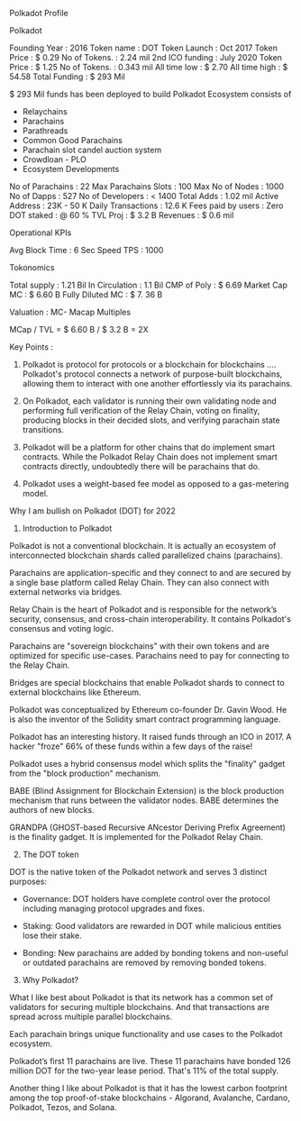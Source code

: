 Polkadot Profile

Polkadot

Founding Year : 2016
Token name : DOT
Token Launch : Oct 2017
Token Price : $ 0.29
No of Tokens. : 2.24 mil
2nd ICO funding : July 2020
Token Price : $ 1.25
No of Tokens. : 0.343 mil
All time low : $ 2.70
All time high : $ 54.58
Total Funding : $ 293 Mil

$ 293 Mil funds has been deployed to build Polkadot Ecosystem consists of

- Relaychains
- Parachains
- Parathreads
- Common Good Parachains
- Parachain slot candel auction system
- Crowdloan - PLO
- Ecosystem Developments

No of Parachains : 22
Max Parachains Slots : 100
Max No of Nodes : 1000
No of Dapps : 527
No of Developers : < 1400
Total Adds : 1.02 mil
Active Address : 23K - 50 K
Daily Transactions : 12.6 K
Fees paid by users : Zero
DOT staked : @ 60 %
TVL Proj : $ 3.2 B
Revenues : $ 0.6 mil

Operational KPIs

Avg Block Time : 6 Sec
Speed TPS : 1000

Tokonomics

Total supply : 1.21 Bil
In Circulation : 1.1 Bil
CMP of Poly : $ 6.69
Market Cap MC : $ 6.60 B
Fully Diluted MC : $ 7. 36 B

Valuation : MC- Macap Multiples

MCap / TVL = $ 6.60 B / $ 3.2 B = 2X

Key Points :

1. Polkadot is protocol for protocols or a blockchain for blockchains …. Polkadot's protocol connects a network of purpose-built blockchains, allowing them to interact with one another effortlessly via its parachains.

2. On Polkadot, each validator is running their own validating node and performing full verification of the Relay Chain, voting on finality, producing blocks in their decided slots, and verifying parachain state transitions.

3. Polkadot will be a platform for other chains that do implement smart contracts. While the Polkadot Relay Chain does not implement smart contracts directly, undoubtedly there will be parachains that do.

4. Polkadot uses a weight-based fee model as opposed to a gas-metering model.








Why I am bullish on Polkadot (DOT) for 2022

1. Introduction to Polkadot

Polkadot is not a conventional blockchain. It is actually an ecosystem of interconnected blockchain shards called parallelized chains (parachains).

Parachains are application-specific and they connect to and are secured by a single base platform called Relay Chain. They can also connect with external networks via bridges.

Relay Chain is the heart of Polkadot and is responsible for the network’s security, consensus, and cross-chain interoperability. It contains Polkadot's consensus and voting logic.

Parachains are "sovereign blockchains" with their own tokens and are optimized for specific use-cases. Parachains need to pay for connecting to the Relay Chain. 

Bridges are special blockchains that enable Polkadot shards to connect to external blockchains like Ethereum.

Polkadot was conceptualized by Ethereum co-founder Dr. Gavin Wood. He is also the inventor of the Solidity smart contract programming language.

Polkadot has an interesting history. It raised funds through an ICO in 2017. A hacker "froze" 66% of these funds within a few days of the raise!

Polkadot uses a hybrid consensus model which splits the "finality" gadget from the "block production" mechanism.

BABE (Blind Assignment for Blockchain Extension) is the block production mechanism that runs between the validator nodes. BABE determines the authors of new blocks.

GRANDPA (GHOST-based Recursive ANcestor Deriving Prefix Agreement) is the finality gadget. It is implemented for the Polkadot Relay Chain.

2. The DOT token

DOT is the native token of the Polkadot network and serves 3 distinct purposes:

+ Governance: DOT holders have complete control over the protocol including managing protocol upgrades and fixes.

+ Staking: Good validators are rewarded in DOT while malicious entities lose their stake.

+ Bonding: New parachains are added by bonding tokens and non-useful or outdated parachains are removed by removing bonded tokens.

3. Why Polkadot?

What I like best about Polkadot is that its network has a common set of validators for securing multiple blockchains. And that transactions are spread across multiple parallel blockchains.

Each parachain brings unique functionality and use cases to the Polkadot ecosystem.

Polkadot’s first 11 parachains are live. These 11 parachains have bonded 126 million DOT for the two-year lease period. That's 11% of the total supply.

Another thing I like about Polkadot is that it has the lowest carbon footprint among the top proof-of-stake blockchains - Algorand, Avalanche, Cardano, Polkadot, Tezos, and Solana.

